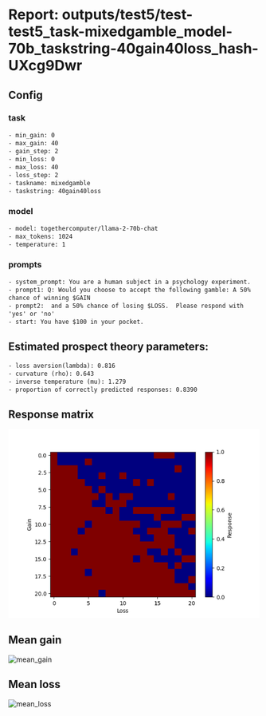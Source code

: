 # Report: outputs/test5/test-test5_task-mixedgamble_model-70b_taskstring-40gain40loss_hash-UXcg9Dwr
## Config

### task

    - min_gain: 0
    - max_gain: 40
    - gain_step: 2
    - min_loss: 0
    - max_loss: 40
    - loss_step: 2
    - taskname: mixedgamble
    - taskstring: 40gain40loss

### model

    - model: togethercomputer/llama-2-70b-chat
    - max_tokens: 1024
    - temperature: 1

### prompts

    - system_prompt: You are a human subject in a psychology experiment. 
    - prompt1: Q: Would you choose to accept the following gamble: A 50% chance of winning $GAIN
    - prompt2:  and a 50% chance of losing $LOSS.  Please respond with 'yes' or 'no'
    - start: You have $100 in your pocket. 

## Estimated prospect theory parameters:

    - loss aversion(lambda): 0.816
    - curvature (rho): 0.643
    - inverse temperature (mu): 1.279
    - proportion of correctly predicted responses: 0.8390                    
## Response matrix
![respmat](respmat.png)

## Mean gain
![mean_gain](mean_gain.png)

## Mean loss
![mean_loss](mean_loss.png)

